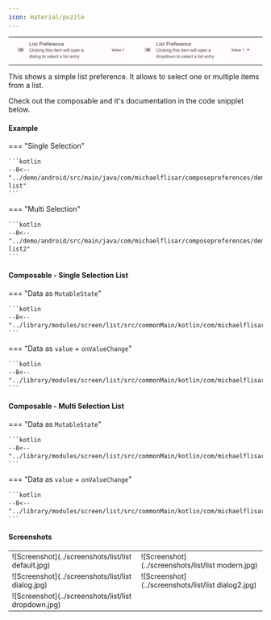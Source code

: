 ```yaml
---
icon: material/puzzle
---
```


|                                                  |                                                  |
|--------------------------------------------------|--------------------------------------------------|
| ![Screenshot](../screenshots/previews/list1.jpg) | ![Screenshot](../screenshots/previews/list2.jpg) |

This shows a simple list preference. It allows to select one or multiple items from a list.

Check out the composable and it's documentation in the code snipplet below.

#### Example

=== "Single Selection"

    ```kotlin
    --8<-- "../demo/android/src/main/java/com/michaelflisar/composepreferences/demo/demos/PrefScreenDemo.kt:demo-list"
    ```

=== "Multi Selection"

    ```kotlin
    --8<-- "../demo/android/src/main/java/com/michaelflisar/composepreferences/demo/demos/PrefScreenDemo.kt:demo-list2"
    ```

#### Composable - Single Selection List

=== "Data as `MutableState`"

    ```kotlin
    --8<-- "../library/modules/screen/list/src/commonMain/kotlin/com/michaelflisar/composepreferences/screen/list/PreferenceList.kt:constructor"
    ```

=== "Data as `value` + `onValueChange`"

    ```kotlin
    --8<-- "../library/modules/screen/list/src/commonMain/kotlin/com/michaelflisar/composepreferences/screen/list/PreferenceList.kt:constructor2"
    ```

#### Composable - Multi Selection List

=== "Data as `MutableState`"

    ```kotlin
    --8<-- "../library/modules/screen/list/src/commonMain/kotlin/com/michaelflisar/composepreferences/screen/list/PreferenceListMulti.kt:constructor"
    ```

=== "Data as `value` + `onValueChange`"

    ```kotlin
    --8<-- "../library/modules/screen/list/src/commonMain/kotlin/com/michaelflisar/composepreferences/screen/list/PreferenceListMulti.kt:constructor2"
    ```

#### Screenshots

|                                                      |                                                     |
|------------------------------------------------------|-----------------------------------------------------|
| ![Screenshot](../screenshots/list/list default.jpg)  | ![Screenshot](../screenshots/list/list modern.jpg)  |
| ![Screenshot](../screenshots/list/list dialog.jpg)   | ![Screenshot](../screenshots/list/list dialog2.jpg) |
| ![Screenshot](../screenshots/list/list dropdown.jpg) |  |